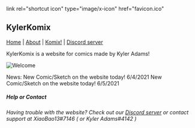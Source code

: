 link rel="shortcut icon" type="image/x-icon" href="favicon.ico"

## KylerKomix

[Home](https://xiaobao13.github.io/KylerKomix) | [About](https://xiaobao13.github.io/KylerKomix/About) | [Komix!](https://xiaobao13.github.io/KylerKomix/Komix) | [Discord server](https://discord.gg/mgbny6Ebg4)

   KylerKomix is a website for comics made by Kyler Adams!
   
   ![Welcome](/KylerKomix/welcome1.png)


News:
     New Comic/Sketch on the website today! 6/4/2021
     New Comic/Sketch on the website today! 6/5/2021



##### Help or Contact

###### Having trouble with the website? Check out our [Discord server](https://discord.gg/mgbny6Ebg4) or contact support at XiaoBao13#7146 ( or Kyler Adams#4142 )
